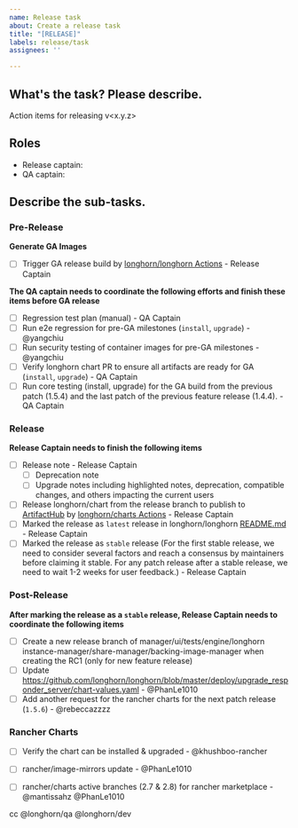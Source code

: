```yaml
---
name: Release task
about: Create a release task
title: "[RELEASE]"
labels: release/task
assignees: ''

---
```


## What's the task? Please describe.
Action items for releasing v<x.y.z>

## Roles
- Release captain: <!--responsible for RD efforts of release development and coordinating with QA captain-->
- QA captain: <!--responsible for coordinating QA efforts of release testing tasks-->

## Describe the sub-tasks.

### Pre-Release

**Generate GA Images**

- [ ] Trigger GA release build by [longhorn/longhorn Actions](https://github.com/longhorn/longhorn) - Release Captain

**The QA captain needs to coordinate the following efforts and finish these items before GA release**

- [ ] Regression test plan (manual) - QA Captain
- [ ] Run e2e regression for pre-GA milestones (`install`, `upgrade`) - @yangchiu 
- [ ] Run security testing of container images for pre-GA milestones - @yangchiu
- [ ] Verify longhorn chart PR to ensure all artifacts are ready for GA (`install`, `upgrade`) - QA Captain
- [ ] Run core testing (install, upgrade) for the GA build from the previous patch (1.5.4) and the last patch of the previous feature release (1.4.4). - QA Captain
 
### Release

**Release Captain needs to finish the following items**

- [ ] Release note - Release Captain
  - [ ] Deprecation note
  - [ ] Upgrade notes including highlighted notes, deprecation, compatible changes, and others impacting the current users
- [ ] Release longhorn/chart from the release branch to publish to [ArtifactHub](https://artifacthub.io/packages/helm/longhorn/longhorn) by [longhorn/charts Actions](https://github.com/longhorn/charts) - Release Captain
- [ ] Marked the release as `latest` release in longhorn/longhorn [README.md](https://github.com/longhorn/longhorn) - Release Captain
- [ ] Marked the release as `stable` release (For the first stable release, we need to consider several factors and reach a consensus by maintainers before claiming it stable. For any patch release after a stable release, we need to wait 1-2 weeks for user feedback.) - Release Captain

### Post-Release

**After marking the release as a `stable` release, Release Captain needs to coordinate the following items**

- [ ] Create a new release branch of manager/ui/tests/engine/longhorn instance-manager/share-manager/backing-image-manager when creating the RC1 (only for new feature release)
- [ ] Update https://github.com/longhorn/longhorn/blob/master/deploy/upgrade_responder_server/chart-values.yaml  - @PhanLe1010 
- [ ] Add another request for the rancher charts for the next patch release (`1.5.6`) - @rebeccazzzz  

### Rancher Charts

- [ ] Verify the chart can be installed & upgraded - @khushboo-rancher 
- [ ] rancher/image-mirrors update - @PhanLe1010
- [ ] rancher/charts active branches (2.7 & 2.8) for rancher marketplace - @mantissahz @PhanLe1010 


cc @longhorn/qa @longhorn/dev 
